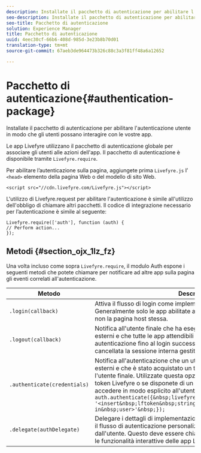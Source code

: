 ```yaml
---
description: Installate il pacchetto di autenticazione per abilitare l'autenticazione utente in modo che gli utenti possano interagire con le vostre app.
seo-description: Installate il pacchetto di autenticazione per abilitare l'autenticazione utente in modo che gli utenti possano interagire con le vostre app.
seo-title: Pacchetto di autenticazione
solution: Experience Manager
title: Pacchetto di autenticazione
uuid: 4eec30cf-66b6-408d-985d-3e23b8b70d01
translation-type: tm+mt
source-git-commit: 67aeb3de964473b326c88c3a3f81ff48a6a12652

---
```



# Pacchetto di autenticazione{#authentication-package}

Installate il pacchetto di autenticazione per abilitare l'autenticazione utente in modo che gli utenti possano interagire con le vostre app.

Le app Livefyre utilizzano il pacchetto di autenticazione globale per associare gli utenti alle azioni dell'app. Il pacchetto di autenticazione è disponibile tramite `Livefyre.require`.

Per abilitare l’autenticazione sulla pagina, aggiungete prima `Livefyre.js` l’ `<head>` elemento della pagina Web o del modello di sito Web.

```
<script src="//cdn.livefyre.com/Livefyre.js"></script>
```

L'utilizzo di Livefyre.request per abilitare l'autenticazione è simile all'utilizzo dell'obbligo di chiamare altri pacchetti. Il codice di integrazione necessario per l’autenticazione è simile al seguente:

```
Livefyre.require(['auth'], function (auth) {  
// Perform action... 
});
```

## Metodi {#section_ojx_1lz_fz}

Una volta incluso come sopra `Livefyre.require`, il modulo Auth espone i seguenti metodi che potete chiamare per notificare ad altre app sulla pagina gli eventi correlati all'autenticazione.

| Metodo | Descrizione |
|--- |--- |
| `.login(callback)` | Attiva il flusso di login come implementato dal AuthDelegate registrato. Generalmente solo le app abilitate all'autenticazione lo chiameranno, e non la pagina host stessa. |
| `.logout(callback)` | Notifica all'utente finale che ha eseguito il logout con alcuni mezzi esterni e che tutte le app attendibili devono cancellare il proprio stato di autenticazione fino al login successivo. In questo modo verrà cancellata la sessione interna gestita da Auth. |
| `.authenticate(credentials)` | Notifica all'autenticazione che un utente è stato autenticato con mezzi esterni e che è stato acquistato un token di autenticazione Livefyre per l'utente finale. Utilizzate questa opzione se impostate un cookie con il token Livefyre o se disponete di un token per l'utente e desiderate accedere in modo esplicito all'utente. Ad esempio: <br>`auth.authenticate({&nbsp;livefyre:&nbsp;`<br>`'<insert&nbsp;lftoken&nbsp;string&nbsp;for&nbsp;newly&nbsp;logged-in&nbsp;user>'&nbsp;});` |
| `.delegate(authDelegate)` | Delegare i dettagli di implementazione dell'autenticazione (ad esempio, il flusso di autenticazione personalizzato) a un oggetto definito dall'utente. Questo deve essere chiamato dalla pagina host per abilitare le funzionalità interattive delle app Livefyre. |

